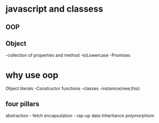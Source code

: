 # javascript and classess

## OOP
## Object

-collection of properties and method 
-toLowercase 
-Promises

#  why use oop
Object literals
-Constructor functions
-classes
-instamce(new,this)

## four pillars 
abstraction - fetch 
encapsulation - rap-up data 
Inheritance 
polymorphism 